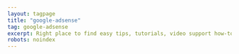 ```yaml
---
layout: tagpage
title: "google-adsense"
tag: google-adsense
excerpt: Right place to find easy tips, tutorials, video support how-to link google adsense or alternatives
robots: noindex
---
```

